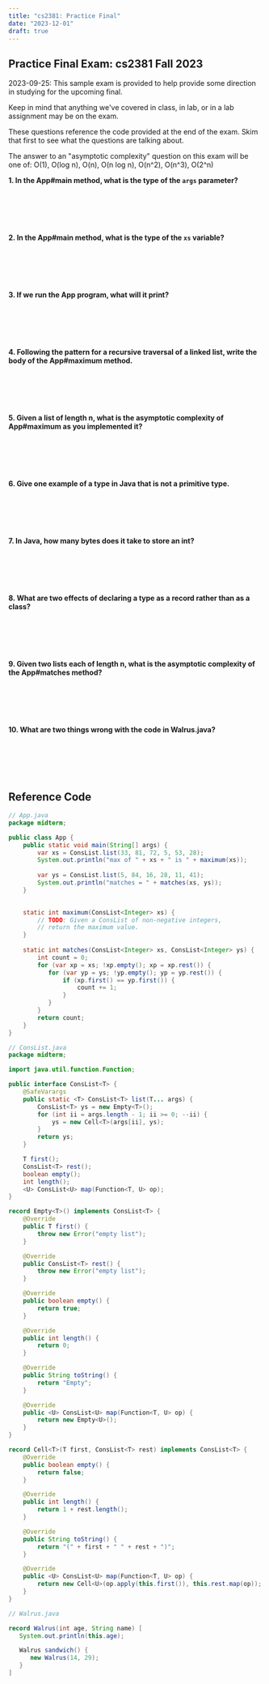 ```yaml
---
title: "cs2381: Practice Final"
date: "2023-12-01"
draft: true
---
```


## Practice Final Exam: cs2381 Fall 2023

2023-09-25: This sample exam is provided to help provide some
direction in studying for the upcoming final.

Keep in mind that anything we've covered in class, in lab, or in a lab
assignment may be on the exam.

These questions reference the code provided at the end of the exam.
Skim that first to see what the questions are talking about.

The answer to an "asymptotic complexity" question on this exam will be
one of: O(1), O(log n), O(n), O(n log n), O(n^2), O(n^3), O(2^n)

**1. In the App#main method, what is the type of the ``args`` parameter?**

<br><br><br><br>

**2. In the App#main method, what is the type of the ``xs`` variable?**

<br><br><br><br>

**3. If we run the App program, what will it print?**

<br><br><br><br>

**4. Following the pattern for a recursive traversal of a linked list,
write the body of the App#maximum method.**

<br><br><br><br>

**5. Given a list of length n, what is the asymptotic complexity of
App#maximum as you implemented it?**

<br><br><br><br>

**6. Give one example of a type in Java that is not a primitive type.**

<br><br><br><br>

**7. In Java, how many bytes does it take to store an int?**

<br><br><br><br>

**8. What are two effects of declaring a type as a record rather than as a class?**

<br><br><br><br>

**9. Given two lists each of length n, what is the asymptotic complexity of the
App#matches method?**

<br><br><br><br>

**10. What are two things wrong with the code in Walrus.java?**

<br><br><br><br>


## Reference Code

```java
// App.java
package midterm;

public class App {
    public static void main(String[] args) {
        var xs = ConsList.list(33, 81, 72, 5, 53, 28);
        System.out.println("max of " + xs + " is " + maximum(xs));
        
        var ys = ConsList.list(5, 84, 16, 28, 11, 41);
        System.out.println("matches = " + matches(xs, ys));
    }

    
    static int maximum(ConsList<Integer> xs) {
        // TODO: Given a ConsList of non-negative integers, 
        // return the maximum value.
    }
    
    static int matches(ConsList<Integer> xs, ConsList<Integer> ys) {
        int count = 0;
        for (var xp = xs; !xp.empty(); xp = xp.rest()) {
           for (var yp = ys; !yp.empty(); yp = yp.rest()) {
               if (xp.first() == yp.first()) {
                   count += 1; 
               }
           }
        }
        return count;
    }
}
```

```java
// ConsList.java
package midterm;

import java.util.function.Function;

public interface ConsList<T> {
    @SafeVarargs
    public static <T> ConsList<T> list(T... args) {
        ConsList<T> ys = new Empty<T>();
        for (int ii = args.length - 1; ii >= 0; --ii) {
            ys = new Cell<T>(args[ii], ys);
        }
        return ys;
    }

    T first();
    ConsList<T> rest();
    boolean empty();
    int length();
    <U> ConsList<U> map(Function<T, U> op);
}

record Empty<T>() implements ConsList<T> {
    @Override
    public T first() {
        throw new Error("empty list");
    }

    @Override
    public ConsList<T> rest() {
        throw new Error("empty list");
    }

    @Override
    public boolean empty() {
        return true;
    }

    @Override
    public int length() {
        return 0;
    }

    @Override
    public String toString() {
        return "Empty";
    }

    @Override
    public <U> ConsList<U> map(Function<T, U> op) {
        return new Empty<U>();
    }
}

record Cell<T>(T first, ConsList<T> rest) implements ConsList<T> {
    @Override
    public boolean empty() {
        return false;
    }

    @Override
    public int length() {
        return 1 + rest.length();
    }

    @Override
    public String toString() {
        return "(" + first + " " + rest + ")";
    }

    @Override
    public <U> ConsList<U> map(Function<T, U> op) {
        return new Cell<U>(op.apply(this.first()), this.rest.map(op));
    }
}
```

```java
// Walrus.java

record Walrus(int age, String name) [
   System.out.println(this.age);

   Walrus sandwich() {
      new Walrus(14, 29);
   }
]
```
